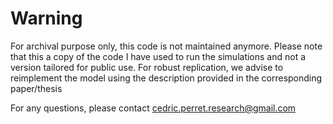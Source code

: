# Warning

For archival purpose only, this code is not maintained anymore.
Please note that this a copy of the code I have used to run the simulations and not a version tailored for public use.
For robust replication, we advise to reimplement the model using the description provided in the corresponding paper/thesis

For any questions, please contact cedric.perret.research@gmail.com
